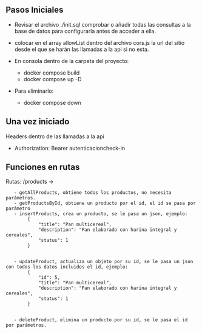 
## Pasos Iniciales
- Revisar el archivo ./init.sql comprobar o añadir todas las consultas a la base de datos para configurarla antes de acceder a ella.

- colocar en el array allowList dentro del archivo cors.js la url del sitio desde el que se harán las llamadas a la api si no esta.

- En consola dentro de la carpeta del proyecto:
    - docker compose build
    - docker compose up -D

- Para eliminarlo:
    - docker compose down

## Una vez iniciado

Headers dentro de las llamadas a la api

- Authorization: Bearer autenticacioncheck-in

## Funciones en rutas

Rutas:
    /products ->

       - getAllProducts, obtiene todos los productos, no necesita parámetros.
       - getProductsById, obtiene un producto por el id, el id se pasa por parámetro
       - insertProducts, crea un producto, se le pasa un json, ejemplo:
            {
                "title": "Pan multicereal",
                "description": "Pan elaborado con harina integral y cereales",
                "status": 1
            }


       - updateProduct, actualiza un objeto por su id, se le pasa un json con todos los datos incluidos el id, ejemplo:
            {
                "id": 5,
                "title": "Pan multicereal",
                "description": "Pan elaborado con harina integral y cereales",
                "status": 1
            }


       - deleteProduct, elimina un producto por su id, se le pasa el id por parámetros.
